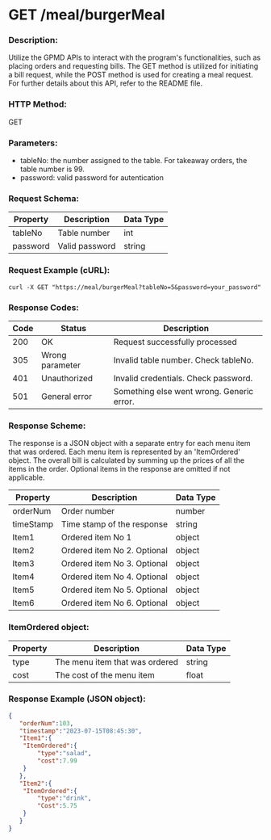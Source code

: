 # GET /meal/burgerMeal

### Description:
Utilize the GPMD APIs to interact with the program's functionalities, such as placing orders and requesting bills. The GET method is utilized for initiating a bill request, while the POST method is used for creating a meal request. For further details about this API, refer to the README file.
### HTTP Method:
GET
### Parameters:
- tableNo: the number assigned to the table. For takeaway orders, the table number is 99.
- password: valid password for autentication
### Request Schema:
| Property | Description | Data Type |
|---|---|---|
| tableNo | Table number | int |
| password | Valid password | string |
### Request Example (cURL):
```
curl -X GET "https://meal/burgerMeal?tableNo=5&password=your_password"
```
### Response Codes:
| **Code** | **Status** | **Description** |
|---|---|---|
| 200 | OK | Request successfully processed |
| 305 | Wrong parameter | Invalid table number. Check tableNo. |
| 401 | Unauthorized | Invalid credentials. Check password. |
| 501 | General error | Something else went wrong. Generic error. |

### Response Scheme:
The response is a JSON object with a separate entry for each menu item that was ordered. Each menu item is represented by an 'ItemOrdered' object. The overall bill is calculated by summing up the prices of all the items in the order. Optional items in the response are omitted if not applicable.

| Property | Description | Data Type |
|---|---|---|
| orderNum | Order number | number |
| timeStamp | Time stamp of the response | string |
| Item1 | Ordered item No 1 | object |
| Item2 | Ordered item No 2. Optional | object |
| Item3 | Ordered item No 3. Optional | object |
| Item4 | Ordered item No 4. Optional | object |
| Item5 | Ordered item No 5. Optional | object |
| Item6 | Ordered item No 6. Optional | object |

### ItemOrdered object:
| **Property** | **Description** | **Data Type** |
|---|---|---|
| type | The menu item that was ordered | string |
| cost | The cost of the menu item | float |

### Response Example (JSON object):
```json
{
   "orderNum":103,
   "timestamp":"2023-07-15T08:45:30",
   "Item1":{
  	"ItemOrdered":{
     	"type":"salad",
     	"cost":7.99
  	}
   },
   "Item2":{
  	"ItemOrdered":{
     	"type":"drink",
     	"Cost":5.75
  	}
   }
}
```
